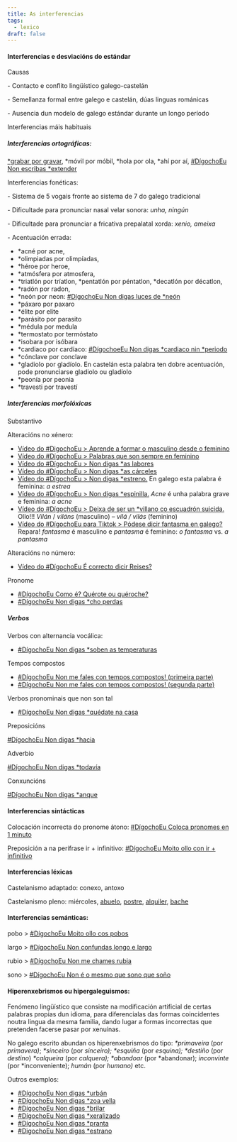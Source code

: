 ```yaml
---
title: As interferencias
tags:
  - lexico
draft: false
---
```



#### Interferencias e desviacións do estándar



Causas

\- Contacto e conflito lingüístico galego-castelán

\- Semellanza formal entre galego e castelán, dúas linguas románicas

\- Ausencia dun modelo de galego estándar durante un longo período



Interferencias máis habituais

##### Interferencias ortográficas:

[\*grabar por gravar](https://www.youtube.com/watch?v=bvX5KyhDmrY), \*móvil por móbil, \*hola por ola, *ahí por aí, [\#DígochoEu Non escribas *extender](https://www.youtube.com/watch?v=MV46n3KQcDs)



Interferencias fonéticas:

\- Sistema de 5 vogais fronte ao sistema de 7 do galego tradicional

\- Dificultade para pronunciar nasal velar sonora: *unha, ningún*

\- Dificultade para pronunciar a fricativa prepalatal xorda: *xenio, ameixa*

\- Acentuación errada:

* \*acné por acne,
* \*olimpiadas por olimpíadas,
* \*héroe por heroe,
* \*atmósfera por atmosfera,
* \*triatlón por tríatlon, \*pentatlón por péntatlon, *decatlón por décatlon,
* \*radón por radon,
* \*neón por neon: [\#DígochoEu Non digas luces de *neón](https://www.youtube.com/watch?v=QGfDdP9E9C8)
* \*páxaro por paxaro
* \*élite por elite
* \*parásito por parasito
* \*médula por medula
* \*termostato por termóstato
* \*isobara por isóbara
* \*cardiaco por cardíaco: [\#DígochoeEu Non digas \*cardiaco nin \*periodo](https://www.youtube.com/watch?v=eSFcXOJyIVg)
* \*cónclave por conclave
* \*gladiolo por gladíolo. En castelán esta palabra ten dobre acentuación, pode pronunciarse gladiolo ou gladíolo
* \*peonía por peonia
* \*travesti por travestí

##### Interferencias morfolóxicas

Substantivo

Alteracións no xénero:

* [Vídeo do #DigochoEu > Aprende a formar o masculino desde o feminino](https://www.youtube.com/watch?v=D5lNYb9xvMY)
* [Vídeo do #DígochoEu > Palabras que son sempre en feminino](https://www.youtube.com/watch?v=bvfkUaUXVbM)
* [Vídeo do #DígochoEu > Non digas *as labores](https://www.youtube.com/watch?v=vxJpjrhlMvk)
* [Vídeo do #DígochoEu > Non digas *as cárceles](https://www.youtube.com/watch?v=K_v771PMD4Y)
* [Vídeo do #DígochoEu > Non digas *estreno.](https://www.youtube.com/watch?v=ugcap0-KFzQ) En galego esta palabra é feminina: *a estrea*
* [Vídeo do #DígochoEu > Non digas *espinilla.](https://www.youtube.com/watch?v=Yac-KuHWH2c) *Acne* é unha palabra grave e feminina: *a acne*
* [Vídeo do #DígochoEu > Deixa de ser un *villano co escuadrón suicida.](https://www.youtube.com/watch?v=GPgEpYuAq_A) Ollo!!! *Vilán* / *viláns* (masculino) – *vilá / vilás* (feminino)
* [Vídeo do #DígochoEu para Tiktok > Pódese dicir fantasma en galego?](https://www.tiktok.com/@digochoeu/video/6926878201943821574?is_copy_url=1&is_from_webapp=v2) Repara! *fantasma* é masculino e *pantasma* é feminino: *o fantasma* vs. *a pantasma*



Alteracións no número:

* [Vídeo do #DígochoEu É correcto dicir Reises?](https://www.youtube.com/watch?v=9vpi4anNXzA)

Pronome

* [\#DígochoEu Como é? Quérote ou quéroche?](https://www.youtube.com/watch?v=gBdKQv7PmC0)
* [\#DígochoEu Non digas *cho perdas](https://www.youtube.com/watch?v=CQtg4y8ElP8)

##### Verbos

Verbos con alternancia vocálica:

* [\#DígochoEu Non digas *soben as temperaturas](https://www.youtube.com/watch?v=pRIZyEt-l5w)

Tempos compostos

* [\#DígochoEu Non me fales con tempos compostos! (primeira parte)](https://www.youtube.com/watch?v=HSV-mr_p3SE&t=5s)
* [\#DígochoEu Non me fales con tempos compostos! (segunda parte)](https://www.youtube.com/watch?v=mFe1fk78UUI)

Verbos pronominais que non son tal

* [\#DígochoEu Non digas *quédate na casa](https://www.youtube.com/watch?v=dY9_ey-Mz8o)

Preposicións

[\#DígochoEu Non digas *hacia](https://www.youtube.com/watch?v=OAoKxRffhxU)



Adverbio

[\#DígochoEu Non digas *todavía](https://www.youtube.com/watch?v=XFEG06K1WDQ)



Conxuncións

[\#DígochoEu Non digas *anque](https://www.youtube.com/watch?v=BayuqMspBP0)



#### Interferencias sintácticas

Colocación incorrecta do pronome átono: [\#DígochoEu Coloca pronomes en 1 minuto](https://www.youtube.com/watch?v=HfAb4xH1dD8)

Preposición a na perífrase ir + infinitivo: [\#DígochoEu Moito ollo con ir + infinitivo](https://www.youtube.com/watch?v=t2KlZzzvMGs)



#### Interferencias léxicas

Castelanismo adaptado: conexo, antoxo

Castelanismo pleno: miércoles, [abuelo](https://www.youtube.com/watch?v=wCCYJL24Eqo), [postre](https://www.youtube.com/watch?v=oloJqSn7iCo), [alquiler](https://www.youtube.com/watch?v=BxYS3xOhsH8), [bache](https://www.youtube.com/watch?v=IhHbh8T0Lj8)



#### Interferencias semánticas:

pobo > [\#DígochoEu Moito ollo cos pobos](https://www.youtube.com/watch?v=fj0pqJp5MUQ)

largo > [\#DígochoEu Non confundas longo e largo](https://www.youtube.com/watch?v=3-FAZqQKCjU)

rubio > [\#DígochoEu Non me chames rubia](https://www.youtube.com/watch?v=j532QA3HDvA)

sono > [\#DígochoEu Non é o mesmo que sono que soño](https://www.youtube.com/watch?v=UgFopQpkiVM&t=9s)



#### Hiperenxebrismos ou hipergaleguismos:

Fenómeno lingüístico que consiste na modificación artificial de certas palabras propias dun idioma, para diferencialas das formas coincidentes noutra lingua da mesma familia, dando lugar a formas incorrectas que pretenden facerse pasar por xenuínas.

No galego escrito abundan os hiperenxebrismos do tipo: *\*primaveira* (por *primavera)*; *\*sinceiro* (por *sinceiro);* *\*esquiña* (por *esquina);* *\*destiño* (por *destino*) *\*calqueira* (por *calquera);* *\*abandoar* (por *abandonar); *inconvinte* (por *inconveniente); *humán* (por *humano)* etc.

Outros exemplos:

* [\#DígochoEu Non digas *urbán](https://www.youtube.com/watch?v=UQ9whfSFcNU)
* [\#DígochoEu Non digas *zoa vella](https://www.youtube.com/watch?v=HK9vyXUSw2I)
* [\#DígochoEu Non digas *brilar](https://www.youtube.com/watch?v=_dhYgyHlbLw)
* [\#DígochoEu Non digas *xeralizado](https://www.youtube.com/watch?v=mg4mmfOO7fU)
* [\#DígochoEu Non digas *pranta](https://www.youtube.com/watch?v=nNc8b8zpq-c)
* [\#DigochoEu Non digas *estrano](https://www.youtube.com/watch?v=rTE5nEbi_94&t=5s)
